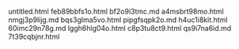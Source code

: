untitled.html
feb89bbfs1o.html
bf2o9i3tmc.md
a4msbrt98mo.html
nmgj3p9lijg.md
bqs3glma5vo.html
pipgfsqpk2o.md
h4uc1i8kit.html
60imc29n78g.md
lggh6hlg04o.html
c8p3tu8ct9.html
qs9i7na6id.md
7t39cqbjnr.html